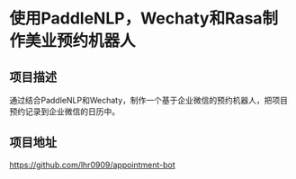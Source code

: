 # 使用PaddleNLP，Wechaty和Rasa制作美业预约机器人

## 项目描述
通过结合PaddleNLP和Wechaty，制作一个基于企业微信的预约机器人，把项目预约记录到企业微信的日历中。

## 项目地址

https://github.com/lhr0909/appointment-bot
